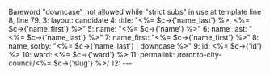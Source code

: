Bareword "downcase" not allowed while "strict subs" in use at template line 8, <DATA> line 79.
3: layout: candidate
4: title: "<%= $c->{'name_last'} %>, <%= $c->{'name_first'} %>"
5: name: "<%= $c->{'name'} %>"
6: name_last: "<%= $c->{'name_last'} %>"
7: name_first: "<%= $c->{'name_first'} %>"
8: name_sorby: "<%= $c->{'name_last'} | downcase %>"
9: id: <%= $c->{'id'} %>
10: ward: <%= $c->{'ward'} %>
11: permalink: /toronto-city-council/<%= $c->{'slug'} %>/
12: ---
